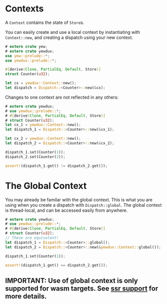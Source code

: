 # Contexts

A `Context` contains the state of `Store`s.

You can easily create and use a local context by instantiating with `Context::new`, and creating a
dispatch using your new context.

```rust
# extern crate yew;
# extern crate yewdux;
use yew::prelude::*;
use yewdux::prelude::*;

#[derive(Clone, PartialEq, Default, Store)]
struct Counter(u32);

let cx = yewdux::Context::new();
let dispatch = Dispatch::<Counter>::new(&cx);
```

Changes to one context are not reflected in any others:

```rust
# extern crate yewdux;
# use yewdux::prelude::*;
# #[derive(Clone, PartialEq, Default, Store)]
# struct Counter(u32);
let cx_1 = yewdux::Context::new();
let dispatch_1 = Dispatch::<Counter>::new(&cx_1);

let cx_2 = yewdux::Context::new();
let dispatch_2 = Dispatch::<Counter>::new(&cx_2);

dispatch_1.set(Counter(1));
dispatch_2.set(Counter(2));

assert!(dispatch_1.get() != dispatch_2.get());
```

# The Global Context

You may already be familar with the global context. This is what you are using when you create a
dispatch with `Dispatch::global`. The global context is thread-local, and can be accessed easily
from anywhere.

```rust
# extern crate yewdux;
# use yewdux::prelude::*;
# #[derive(Clone, PartialEq, Default, Store)]
# struct Counter(u32);
// These are equivalent!
let dispatch_1 = Dispatch::<Counter>::global();
let dispatch_2 = Dispatch::<Counter>::new(&yewdux::Context::global());

dispatch_1.set(Counter(1));

assert!(dispatch_1.get() == dispatch_2.get());
```

**IMPORTANT**: Use of global context is only supported for wasm targets. See [ssr support](./ssr.md)
for more details.
-------

